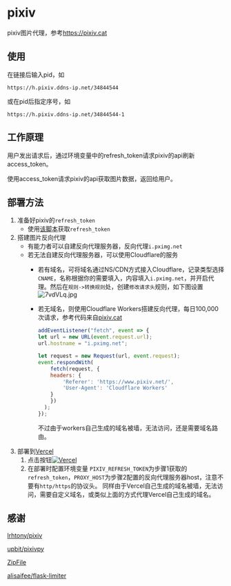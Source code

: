 # pixiv

pixiv图片代理，参考<https://pixiv.cat>

## 使用

在链接后输入pid，如

```
https://h.pixiv.ddns-ip.net/34844544
```

或在pid后指定序号，如

```
https://h.pixiv.ddns-ip.net/34844544-1
```

## 工作原理

用户发出请求后，通过环境变量中的refresh_token请求pixiv的api刷新access_token。

使用access_token请求pixiv的api获取图片数据，返回给用户。

## 部署方法

1. 准备好pixiv的`refresh_token`
    - 使用[该脚本](https://gist.github.com/ZipFile/c9ebedb224406f4f11845ab700124362)获取`refresh_token`
2. 搭建图片反向代理
    - 有能力者可以自建反向代理服务器，反向代理`i.pximg.net`
    - 若无法自建反向代理服务器，可以使用Cloudflare的服务
        - 若有域名，可将域名通过NS/CDN方式接入Cloudflare，记录类型选择`CNAME`，名称根据你的需要填入，内容填入`i.pximg.net`，并开启代理。然后在`规则->转换规则`处，创建`修改请求头`规则，如下图设置![7vdVLq.jpg](https://s4.ax1x.com/2022/01/28/7vdVLq.jpg)
        - 若无域名，则使用Cloudflare Workers搭建反向代理，每日100,000次请求，参考代码来自[pixiv.cat](https://pixiv.re/reverseproxy.html)

            ```javascript
            addEventListener("fetch", event => {
            let url = new URL(event.request.url);
            url.hostname = "i.pximg.net";

            let request = new Request(url, event.request);
            event.respondWith(
                fetch(request, {
                headers: {
                    'Referer': 'https://www.pixiv.net/',
                    'User-Agent': 'Cloudflare Workers'
                }
                })
              );
            });
            ```

            不过由于workers自己生成的域名被墙，无法访问，还是需要域名路由。
3. 部署到[Vercel](https://vercel.com)
    1. 点击按钮[![Vercel](https://vercel.com/button)](https://vercel.com/import/project?template=https://github.com/tomingqiao/pixivid)
    2. 在部署时配置环境变量
    `PIXIV_REFRESH_TOKEN`为步骤1获取的`refresh_token`，`PROXY_HOST`为步骤2配置的反向代理服务器host，注意不要有`http/https`的协议头。
    同样由于Vercel自己生成的域名被墙，无法访问，需要自定义域名，或类似上面的方式代理Vercel自己生成的域名。

## 感谢

[lrhtony/pixiv](https://github.com/lrhtony/pixiv)

[upbit/pixivpy](https://github.com/upbit/pixivpy)

[ZipFile](https://gist.github.com/ZipFile/c9ebedb224406f4f11845ab700124362)

[alisaifee/flask-limiter](https://github.com/alisaifee/flask-limiter)
